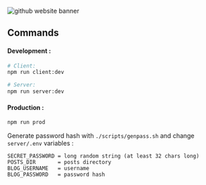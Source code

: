 ![github website banner](https://user-images.githubusercontent.com/51637671/188202829-06198570-803d-4818-823f-2e4e9d559e56.svg)

## Commands

#### Development :

```bash
# Client:
npm run client:dev

# Server:
npm run server:dev
```

#### Production :

```bash
npm run prod
```

Generate password hash with `./scripts/genpass.sh` and change `server/.env` variables :

```text
SECRET_PASSWORD = long random string (at least 32 chars long)
POSTS_DIR       = posts directory
BLOG_USERNAME   = username
BLOG_PASSWORD   = password hash
```
